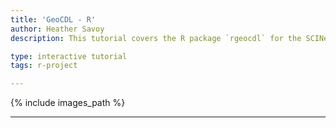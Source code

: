 ```yaml
---
title: 'GeoCDL - R'
author: Heather Savoy
description: This tutorial covers the R package `rgeocdl` for the SCINet Geospatial Common Data Library (GeoCDL)

type: interactive tutorial
tags: r-project

---
```


{% include images_path %}



---